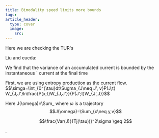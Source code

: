 ```yaml
---
title: Bimodality speed limits more bounds
tags: 
article_header:
  type: cover
  image:
    src: 
---
```


Here we are checking the TUR's

Liu and eueda: 

We find that the variance of an accumulated current is bounded by the instantaneous ´
current at the final time


First, we are using entropy production as the current flow. 
$$\simga=\int_{0^{\tau}dt\Sugma_{J\neq J', v}P(J;t} W_{J,J'}ln\frac{P(x;t}W_{J,J'}}{P(J';t)W_{J',J}}$$

Here J(\omega)=\Sum_
where $\omega$ is a trajectory
$$J(\omega)=\Sum_{x\neq y,v}$$

$$\frac{Var(J)}{Tj(\tau))}^2\sigma \geq 2$$

.
